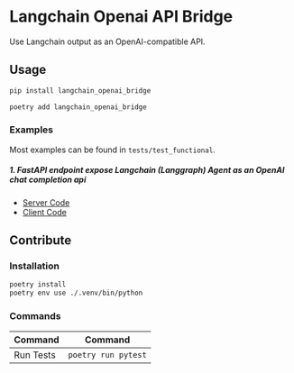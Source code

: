 # Langchain Openai API Bridge

Use Langchain output as an OpenAI-compatible API.

## Usage

```bash
pip install langchain_openai_bridge
```

```bash
poetry add langchain_openai_bridge
```

### Examples

Most examples can be found in `tests/test_functional`.

##### 1. FastAPI endpoint expose Langchain (Langgraph) Agent as an OpenAI chat completion api

- [Server Code](tests/test_functional/fastapi_chat_completion/server.py)
- [Client Code ](tests/test_functional/fastapi_chat_completion/test_server.py)

## Contribute

### Installation

```sh
poetry install
poetry env use ./.venv/bin/python
```

### Commands

| Command   | Command             |
| --------- | ------------------- |
| Run Tests | `poetry run pytest` |
